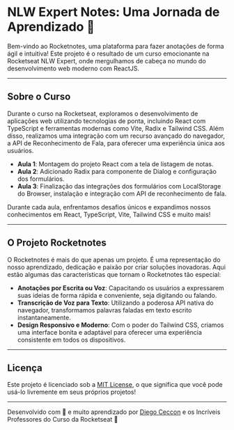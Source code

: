 # NLW Expert Notes: Uma Jornada de Aprendizado 🚀

Bem-vindo ao Rocketnotes, uma plataforma para fazer anotações de forma ágil e intuitiva! Este projeto é o resultado de um curso emocionante na Rocketseat NLW Expert, onde mergulhamos de cabeça no mundo do desenvolvimento web moderno com ReactJS.

---

## Sobre o Curso

Durante o curso na Rocketseat, exploramos o desenvolvimento de aplicações web utilizando tecnologias de ponta, incluindo React com TypeScript e ferramentas modernas como Vite, Radix e Tailwind CSS. Além disso, realizamos uma integração com um recurso avançado do navegador, a API de Reconhecimento de Fala, para oferecer uma experiência única aos usuários.

- **Aula 1**: Montagem do projeto React com a tela de listagem de notas.
- **Aula 2**: Adicionado Radix para componente de Dialog e configuração dos formulários.
- **Aula 3**: Finalização das integrações dos formulários com LocalStorage do Browser, instalação e integração com API de reconhecimento de fala.

Durante cada aula, enfrentamos desafios únicos e expandimos nossos conhecimentos em React, TypeScript, Vite, Tailwind CSS e muito mais!

---

## O Projeto Rocketnotes

O Rocketnotes é mais do que apenas um projeto. É uma representação do nosso aprendizado, dedicação e paixão por criar soluções inovadoras. Aqui estão algumas das características que tornam o Rocketnotes tão especial:

- **Anotações por Escrita ou Voz**: Capacitando os usuários a expressarem suas ideias de forma rápida e conveniente, seja digitando ou falando.
- **Transcrição de Voz para Texto**: Utilizando a poderosa API nativa do navegador, transformamos palavras faladas em texto escrito instantaneamente.
- **Design Responsivo e Moderno**: Com o poder do Tailwind CSS, criamos uma interface bonita e adaptável para oferecer uma experiência consistente em todos os dispositivos.

---

## Licença

Este projeto é licenciado sob a [MIT License](LICENSE), o que significa que você pode usá-lo livremente em seus próprios projetos!

---

Desenvolvido com 💖 e muito aprendizado por [Diego Ceccon](https://github.com/DiguyaDeveloper) e os Incríveis Professores do Curso da Rocketseat 🌟
